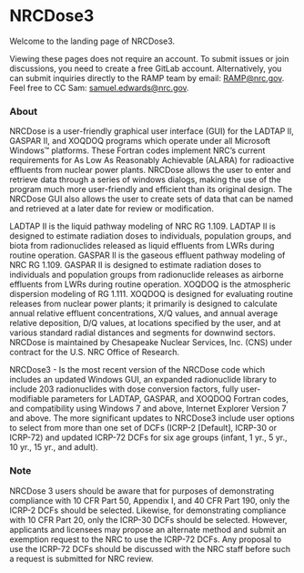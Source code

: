 # NRCDose3
Welcome to the landing page of NRCDose3.

Viewing these pages does not require an account. To submit issues or join discussions, you need to create a free GitLab account. Alternatively, you can submit inquiries directly to the RAMP team by email: RAMP@nrc.gov. Feel free to CC Sam: samuel.edwards@nrc.gov.

### About
NRCDose is a user-friendly graphical user interface (GUI) for the LADTAP Il, GASPAR II, and XOQDOQ programs which operate under all Microsoft Windows™ platforms. These Fortran codes implement NRC’s current requirements for As Low As Reasonably Achievable (ALARA) for radioactive effluents from nuclear power plants. NRCDose allows the user to enter and retrieve data through a series of windows dialogs, making the use of the program much more user-friendly and efficient than its original design. The NRCDose GUI also allows the user to create sets of data that can be named and retrieved at a later date for review or modification.

LADTAP II is the liquid pathway modeling of NRC RG 1.109. LADTAP II is designed to estimate radiation doses to individuals, population groups, and biota from radionuclides released as liquid effluents from LWRs during routine operation.
GASPAR Il is the gaseous effluent pathway modeling of NRC RG 1.109. GASPAR II is designed to estimate radiation doses to individuals and population groups from radionuclide releases as airborne effluents from LWRs during routine operation.
XOQDOQ is the atmospheric dispersion modeling of RG 1.111. XOQDOQ is designed for evaluating routine releases from nuclear power plants; it primarily is designed to calculate annual relative effluent concentrations, X/Q values, and annual average relative deposition, D/Q values, at locations specified by the user, and at various standard radial distances and segments for downwind sectors.
NRCDose is maintained by Chesapeake Nuclear Services, Inc. (CNS) under contract for the U.S. NRC Office of Research.

NRCDose3 - Is the most recent version of the NRCDose code which includes an updated Windows GUI, an expanded radionuclide library to include 203 radionuclides with dose conversion factors, fully user-modifiable parameters for LADTAP, GASPAR, and XOQDOQ Fortran codes, and compatibility using Windows 7 and above, Internet Explorer Version 7 and above. The more significant updates to NRCDose3 include user options to select from more than one set of DCFs (ICRP-2 [Default], ICRP-30 or ICRP-72) and updated ICRP-72 DCFs for six age groups (infant, 1 yr., 5 yr., 10 yr., 15 yr., and adult).

### Note
NRCDose 3 users should be aware that for purposes of demonstrating compliance with 10 CFR Part 50, Appendix I, and 40 CFR Part 190, only the ICRP-2 DCFs should be selected. Likewise, for demonstrating compliance with 10 CFR Part 20, only the ICRP-30 DCFs should be selected. However, applicants and licensees may propose an alternate method and submit an exemption request to the NRC to use the ICRP-72 DCFs. Any proposal to use the ICRP-72 DCFs should be discussed with the NRC staff before such a request is submitted for NRC review.
